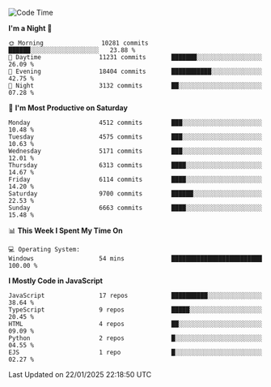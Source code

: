 <!--START_SECTION:waka-->
![Code Time](http://img.shields.io/badge/Code%20Time-3%2C498%20hrs%2059%20mins-blue)

**I'm a Night 🦉** 

```text
🌞 Morning                10281 commits       ██████░░░░░░░░░░░░░░░░░░░   23.88 % 
🌆 Daytime                11231 commits       ███████░░░░░░░░░░░░░░░░░░   26.09 % 
🌃 Evening                18404 commits       ███████████░░░░░░░░░░░░░░   42.75 % 
🌙 Night                  3132 commits        ██░░░░░░░░░░░░░░░░░░░░░░░   07.28 % 
```
📅 **I'm Most Productive on Saturday** 

```text
Monday                   4512 commits        ███░░░░░░░░░░░░░░░░░░░░░░   10.48 % 
Tuesday                  4575 commits        ███░░░░░░░░░░░░░░░░░░░░░░   10.63 % 
Wednesday                5171 commits        ███░░░░░░░░░░░░░░░░░░░░░░   12.01 % 
Thursday                 6313 commits        ████░░░░░░░░░░░░░░░░░░░░░   14.67 % 
Friday                   6114 commits        ████░░░░░░░░░░░░░░░░░░░░░   14.20 % 
Saturday                 9700 commits        ██████░░░░░░░░░░░░░░░░░░░   22.53 % 
Sunday                   6663 commits        ████░░░░░░░░░░░░░░░░░░░░░   15.48 % 
```


📊 **This Week I Spent My Time On** 

```text
💻 Operating System: 
Windows                  54 mins             █████████████████████████   100.00 % 
```

**I Mostly Code in JavaScript** 

```text
JavaScript               17 repos            ██████████░░░░░░░░░░░░░░░   38.64 % 
TypeScript               9 repos             █████░░░░░░░░░░░░░░░░░░░░   20.45 % 
HTML                     4 repos             ██░░░░░░░░░░░░░░░░░░░░░░░   09.09 % 
Python                   2 repos             █░░░░░░░░░░░░░░░░░░░░░░░░   04.55 % 
EJS                      1 repo              █░░░░░░░░░░░░░░░░░░░░░░░░   02.27 % 
```




 Last Updated on 22/01/2025 22:18:50 UTC
<!--END_SECTION:waka-->

<!--
**likaiqiang/likaiqiang** is a ✨ _special_ ✨ repository because its `README.md` (this file) appears on your GitHub profile.

Here are some ideas to get you started:

- 🔭 I’m currently working on ...
- 🌱 I’m currently learning ...
- 👯 I’m looking to collaborate on ...
- 🤔 I’m looking for help with ...
- 💬 Ask me about ...
- 📫 How to reach me: ...
- 😄 Pronouns: ...
- ⚡ Fun fact: ...
-->
